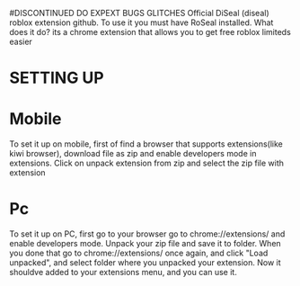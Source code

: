 #DISCONTINUED DO EXPEXT BUGS GLITCHES Official DiSeal (diseal) roblox extension github. To use it you must have RoSeal installed. What does it do? its a chrome extension that allows you to get free roblox limiteds easier

# SETTING UP
  # Mobile
To set it up on mobile, first of find a browser that supports extensions(like kiwi browser), download file as zip and enable developers mode in extensions. Click on unpack extension from zip and select the zip file with extension

  # Pc
To set it up on PC, first go to your browser go to chrome://extensions/ and enable developers mode. Unpack your zip file and save it to folder. When you done that go to chrome://extensions/ once again, and click "Load unpacked", and select folder where you unpacked your extension. Now it shouldve added to your extensions menu, and you can use it.
